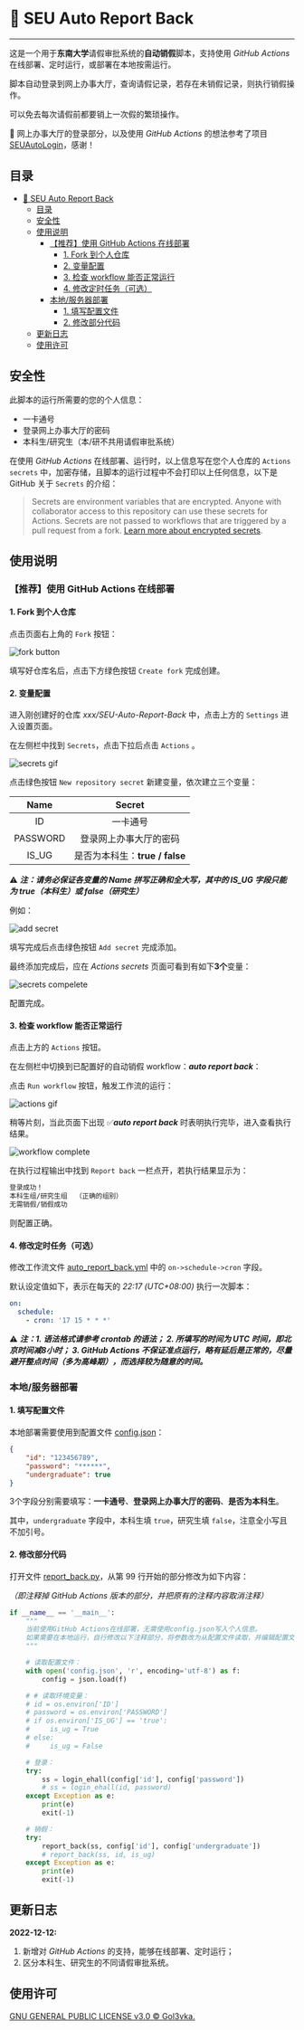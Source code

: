 # :memo: SEU Auto Report Back

---

这是一个用于**东南大学**请假审批系统的**自动销假**脚本，支持使用 *GitHub Actions* 在线部署、定时运行，或部署在本地按需运行。

脚本自动登录到网上办事大厅，查询请假记录，若存在未销假记录，则执行销假操作。

可以免去每次请假前都要销上一次假的繁琐操作。

:link: 网上办事大厅的登录部分，以及使用 *GitHub Actions* 的想法参考了项目 [SEUAutoLogin](https://github.com/luzy99/SEUAutoLogin)，感谢！

## 目录

- [:memo: SEU Auto Report Back](#memo-seu-auto-report-back)
  - [目录](#目录)
  - [安全性](#安全性)
  - [使用说明](#使用说明)
    - [【推荐】使用 GitHub Actions 在线部署](#推荐使用-github-actions-在线部署)
      - [1. Fork 到个人仓库](#1-fork-到个人仓库)
      - [2. 变量配置](#2-变量配置)
      - [3. 检查 workflow 能否正常运行](#3-检查-workflow-能否正常运行)
      - [4. 修改定时任务（可选）](#4-修改定时任务可选)
    - [本地/服务器部署](#本地服务器部署)
      - [1. 填写配置文件](#1-填写配置文件)
      - [2. 修改部分代码](#2-修改部分代码)
  - [更新日志](#更新日志)
  - [使用许可](#使用许可)

## 安全性

此脚本的运行所需要的您的个人信息：

- 一卡通号
- 登录网上办事大厅的密码
- 本科生/研究生（本/研不共用请假审批系统）

在使用 *GitHub Actions* 在线部署、运行时，以上信息写在您个人仓库的 ```Actions secrets``` 中，加密存储，且脚本的运行过程中不会打印以上任何信息，以下是 GitHub 关于 ```Secrets``` 的介绍：

> Secrets are environment variables that are encrypted. Anyone with collaborator access to this repository can use these secrets for Actions.
> Secrets are not passed to workflows that are triggered by a pull request from a fork. [Learn more about encrypted secrets](https://docs.github.com/actions/automating-your-workflow-with-github-actions/creating-and-using-encrypted-secrets).

## 使用说明

### 【推荐】使用 GitHub Actions 在线部署

#### 1. Fork 到个人仓库

点击页面右上角的 ```Fork``` 按钮：

![fork button](./README.assets/fork_button.png)

填写好仓库名后，点击下方绿色按钮 ```Create fork``` 完成创建。

#### 2. 变量配置

进入刚创建好的仓库 *xxx/SEU-Auto-Report-Back* 中，点击上方的 ```Settings``` 进入设置页面。

在左侧栏中找到 ```Secrets```，点击下拉后点击 ```Actions``` 。

![secrets gif](./README.assets/secrets.gif)

点击绿色按钮 ```New repository secret``` 新建变量，依次建立三个变量：

| Name | Secret |
| :-: | :-: |
| ID | 一卡通号 |
| PASSWORD | 登录网上办事大厅的密码 |
| IS_UG | 是否为本科生：**true / false** |

:warning: ***注：请务必保证各变量的 Name 拼写正确和全大写，其中的 IS_UG 字段只能为 true（本科生）或 false（研究生）***

例如：

![add secret](./README.assets/add_secret.png)

填写完成后点击绿色按钮 ```Add secret``` 完成添加。

最终添加完成后，应在 *Actions secrets* 页面可看到有如下**3个**变量：

![secrets compelete](./README.assets/secrets_complete.png)

配置完成。

#### 3. 检查 workflow 能否正常运行

点击上方的 ```Actions``` 按钮。

在左侧栏中切换到已配置好的自动销假 workflow：***auto report back***：

点击 ```Run workflow``` 按钮，触发工作流的运行：

![actions gif](./README.assets/actions.gif)

稍等片刻，当此页面下出现 :white_check_mark:***auto report back*** 时表明执行完毕，进入查看执行结果。

![workflow complete](./README.assets/workflow_complete.gif)

在执行过程输出中找到 ```Report back``` 一栏点开，若执行结果显示为：

```bash
登录成功！
本科生组/研究生组  （正确的组别）
无需销假/销假成功
```

则配置正确。

#### 4. 修改定时任务（可选）

修改工作流文件 [auto_report_back.yml](./.github/workflows/auto_report_back.yml) 中的 ```on->schedule->cron``` 字段。

默认设定值如下，表示在每天的 *22:17 (UTC+08:00)* 执行一次脚本：

```yaml
on:
  schedule:
    - cron: '17 15 * * *'
```

:warning: ***注：1. 语法格式请参考 crontab 的语法； 2. 所填写的时间为 UTC 时间，即北京时间减8小时； 3. GitHub Actions 不保证准点运行，略有延后是正常的，尽量避开整点时间（多为高峰期），而选择较为随意的时间。***

### 本地/服务器部署

#### 1. 填写配置文件

本地部署需要使用到配置文件 [config.json](./config.json)：

```json
{
    "id": "123456789",
    "password": "******",
    "undergraduate": true
}
```

3个字段分别需要填写：**一卡通号**、**登录网上办事大厅的密码**、**是否为本科生**。

其中，```undergraduate``` 字段中，本科生填 ```true```，研究生填 ```false```，注意全小写且不加引号。

#### 2. 修改部分代码

打开文件 [report_back.py](./report_back.py)，从第 99 行开始的部分修改为如下内容：

*（即注释掉 GitHub Actions 版本的部分，并把原有的注释内容取消注释）*

```python
if __name__ == '__main__':
    """
    当前使用GitHub Actions在线部署，无需使用config.json写入个人信息。
    如果需要在本地运行，自行修改以下注释部分，将参数改为从配置文件读取，并编辑配置文件。
    """

    # 读取配置文件：
    with open('config.json', 'r', encoding='utf-8') as f:
        config = json.load(f)

    # # 读取环境变量：
    # id = os.environ['ID']
    # password = os.environ['PASSWORD']
    # if os.environ['IS_UG'] == 'true':
    #     is_ug = True
    # else:
    #     is_ug = False

    # 登录：
    try:
        ss = login_ehall(config['id'], config['password'])
        # ss = login_ehall(id, password)
    except Exception as e:
        print(e)
        exit(-1)

    # 销假：
    try:
        report_back(ss, config['id'], config['undergraduate'])
        # report_back(ss, id, is_ug)
    except Exception as e:
        print(e)
        exit(-1)
```

## 更新日志

**2022-12-12:**

1. 新增对 *GitHub Actions* 的支持，能够在线部署、定时运行；
2. 区分本科生、研究生的不同请假审批系统。

## 使用许可

[GNU GENERAL PUBLIC LICENSE v3.0 © Gol3vka.](./LICENSE)

